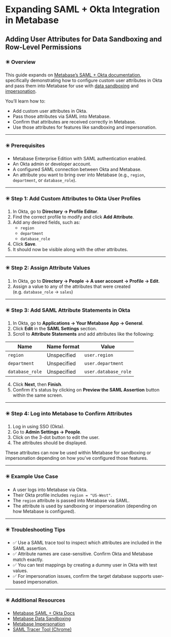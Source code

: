 # Expanding SAML + Okta Integration in Metabase

## Adding User Attributes for Data Sandboxing and Row-Level Permissions

### ✴️ Overview

This guide expands on [Metabase’s SAML + Okta documentation](https://www.metabase.com/docs/latest/people-and-groups/saml-okta), specifically demonstrating how to configure custom user attributes in Okta and pass them into Metabase for use with [data sandboxing](https://www.metabase.com/learn/metabase-basics/administration/permissions/data-sandboxing-row-permissions) and [impersonation](https://www.metabase.com/learn/metabase-basics/administration/permissions/impersonation).

You’ll learn how to:
- Add custom user attributes in Okta.
- Pass those attributes via SAML into Metabase.
- Confirm that attributes are received correctly in Metabase.
- Use those attributes for features like sandboxing and impersonation.

---

### ✴️ Prerequisites

- Metabase Enterprise Edition with SAML authentication enabled.
- An Okta admin or developer account.
- A configured SAML connection between Okta and Metabase.
- An attribute you want to bring over into Metabase (e.g., `region`, `department`, or `database_role`).

---

### ✴️ Step 1: Add Custom Attributes to Okta User Profiles

1. In Okta, go to **Directory → Profile Editor**.
2. Find the correct profile to modify and click **Add Attribute**.
3. Add any desired fields, such as:
   - `region`
   - `department`
   - `database_role`
4. Click **Save**.
5. It should now be visible along with the other attributes.

---

### ✴️ Step 2: Assign Attribute Values

1. In Okta, go to **Directory → People → A user account → Profile → Edit**.
2. Assign a value to any of the attributes that were created  
   (e.g. `database_role` → `sales`)

---

### ✴️ Step 3: Add SAML Attribute Statements in Okta

1. In Okta, go to **Applications → Your Metabase App → General**.
2. Click **Edit** in the **SAML Settings** section.
3. Scroll to **Attribute Statements** and add attributes like the following:

| Name           | Name format | Value               |
|----------------|-------------|---------------------|
| `region`       | Unspecified | `user.region`       |
| `department`   | Unspecified | `user.department`   |
| `database_role`| Unspecified | `user.database_role`|

4. Click **Next**, then **Finish**.
5. Confirm it's status by clicking on **Preview the SAML Assertion** button within the same screen.

---

### ✴️ Step 4: Log into Metabase to Confirm Attributes

1. Log in using SSO (Okta).
2. Go to **Admin Settings → People**.
3. Click on the 3-dot button to edit the user.
4. The attributes should be displayed.

These attributes can now be used within Metabase for sandboxing or impersonation depending on how you’ve configured those features.

---

### ✴️ Example Use Case

- A user logs into Metabase via Okta.
- Their Okta profile includes `region = "US-West"`.
- The `region` attribute is passed into Metabase via SAML.
- The attribute is used by sandboxing or impersonation (depending on how Metabase is configured).

---

### ✴️ Troubleshooting Tips

- ✅ Use a SAML trace tool to inspect which attributes are included in the SAML assertion.
- ✅ Attribute names are case-sensitive. Confirm Okta and Metabase match exactly.
- ✅ You can test mappings by creating a dummy user in Okta with test values.
- ✅ For impersonation issues, confirm the target database supports user-based impersonation.

---

### ✴️ Additional Resources

- [Metabase SAML + Okta Docs](https://www.metabase.com/docs/latest/people-and-groups/saml-okta)
- [Metabase Data Sandboxing](https://www.metabase.com/learn/metabase-basics/administration/permissions/data-sandboxing-row-permissions)
- [Metabase Impersonation](https://www.metabase.com/learn/metabase-basics/administration/permissions/impersonation)
- [SAML Tracer Tool (Chrome)](https://chromewebstore.google.com/detail/saml-tracer/mpdajninpobndbfcldcmbpnnbhibjmch?hl=en)
